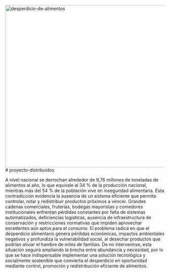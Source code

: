 <img width="512" height="512" alt="desperdicio-de-alimentos" src="https://github.com/user-attachments/assets/655a75d7-4a9b-45fa-87f6-d64c906062e7" />
# proyecto-distribuidos

A nivel nacional se derrochan alrededor de 9,76 millones de toneladas de alimentos al año, lo que equivale al 34 % de la producción nacional, mientras más del 54 % de la población vive en inseguridad alimentaria.
 Esta contradicción evidencia la ausencia de un sistema eficiente que permita controlar, rotar y redistribuir productos próximos a vencer. Grandes cadenas comerciales, fruterías, bodegas mayoristas y comedores institucionales enfrentan pérdidas constantes por falta de sistemas automatizados, deficiencias logísticas, ausencia de infraestructura de conservación y restricciones normativas que impiden aprovechar excedentes aún aptos para el consumo.
El problema radica en que el desperdicio alimentario genera pérdidas económicas, impactos ambientales negativos y profundiza la vulnerabilidad social, al desechar productos que podrían aliviar el hambre de miles de familias. De no intervenirse, esta situación seguirá ampliando la brecha entre abundancia y necesidad, por lo que se hace indispensable implementar una solución tecnológica y socialmente sostenible que convierta el desperdicio en oportunidad mediante control, promoción y redistribución eficiente de alimentos.
